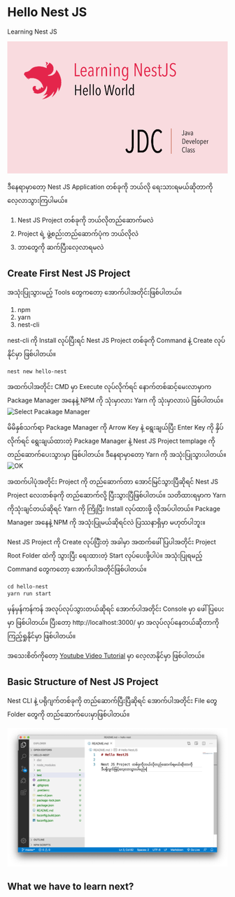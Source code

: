 # Hello Nest JS
Learning Nest JS 

![Hello NestJS](/images/nest-learn.png)

ဒီနေရာမှာတော့ Nest JS Application တစ်ခုကို ဘယ်လို ရေးသားရမယ်ဆိုတာကို လေ့လာသွားကြပါမယ်။ 

1. Nest JS Project တစ်ခုကို ဘယ်လိုတည်ဆောက်မလဲ
2. Project ရဲ့ ဖွဲ့စည်းတည်ဆောက်ပုံက ဘယ်လိုလဲ
3. ဘာတွေကို ဆက်ပြီးလေ့လာရမလဲ

## Create First Nest JS Project

အသုံးပြုသွားမည့် Tools တွေကတော့ အောက်ပါအတိုင်းဖြစ်ပါတယ်။
1. npm
2. yarn
3. nest-cli 

nest-cli ကို Install လုပ်ပြီးရင် Nest JS Project တစ်ခုကို Command နဲ့ Create လုပ်နိုင်မှာ ဖြစ်ပါတယ်။

```
nest new hello-nest
```

အထက်ပါအတိုင်း CMD မှာ Execute လုပ်လိုက်ရင် နောက်တစ်ဆင့်မေးလာမှာက Package Manager အနေနဲ့ NPM ကို သုံးမှာလား Yarn ကို သုံးမှာလားပဲ ဖြစ်ပါတယ်။
![Select Pacakage Manager](https://scontent.fmdl2-1.fna.fbcdn.net/v/t1.0-9/s960x960/84930485_10221483407898781_4983462579457228800_o.jpg?_nc_cat=109&_nc_eui2=AeE-w0YUFOUtPEtqhSxzuxDeyiC-iFeaWOFBAvqtMMysSOVZ3VFEwV92o2oDofLwqtSfmSAkaTTOG7bIjXR5Q6UqQrabgQvytAAhO8DOD89rWw&_nc_oc=AQkXrPfbbnEKQ_cXe2HcGjjddNUCKOx7phSiYgZ37JeL3DDq4B3DDoEv1gndmxz7NnA&_nc_ht=scontent.fmdl2-1.fna&oh=c68d6ed7ae55bfcdfd38a3e88c3d3c32&oe=5EC87367)

မိမိနှစ်သက်ရာ Package Manager ကို Arrow Key နဲ့ ရွေးချယ်ပြီး Enter Key ကို နှိပ်လိုက်ရင် ရွေးချယ်ထားတဲ့ Package Manager နဲ့ Nest JS Project templage ကို တည်ဆောက်ပေးသွားမှာ ဖြစ်ပါတယ်။ ဒီနေရာမှာတော့ Yarn ကို အသုံးပြုသွားပါတယ်။
![OK](https://scontent.fmdl2-2.fna.fbcdn.net/v/t1.0-9/84636471_10221483518781553_4353059889774329856_o.jpg?_nc_cat=111&_nc_eui2=AeHZoCXA6FqLdsUDOUuFkybqTf13AhdHeXQRL7p9dUnbxtT5XBWFbmwcG2oIW9gZJNJhHGSqVl5NGnxJv3M9fDjB-oIMqRc8BtawjESWpu9rfw&_nc_oc=AQmoOG46_x6XKy8tUq0rcXikBUWZhsbwd7qv76iZC3frx4eA6X_xTd8feJVHO2EyfBg&_nc_ht=scontent.fmdl2-2.fna&oh=07cf138c227361a6f7a2cf0ea6620372&oe=5EC07A17)

အထက်ပါပုံအတိုင်း Project ကို တည်ဆောက်တာ အောင်မြင်သွားပြီဆိုရင် Nest JS Project လေးတစ်ခုကို တည်ဆောက်လို့ ပြီးသွားပြီဖြစ်ပါတယ်။ သတိထားရမှာက Yarn ကိုသုံးချင်တယ်ဆိုရင် Yarn ကို ကြိုပြီး Install လုပ်ထားဖို့ လိုအပ်ပါတယ်။ Package Manager အနေနဲ့ NPM ကို အသုံးပြုမယ်ဆိုရင်လဲ ပြဿနာရှိမှာ မဟုတ်ပါဘူး။

Nest JS Project ကို Create လုပ်ပြီံးတဲ့ အခါမှာ အထက်ဖေါ်ပြပါအတိုင်း Project Root Folder ထဲကို သွားပြီး ရေးထားတဲ့ Start လုပ်ပေးဖို့ပါပဲ။ အသုံးပြုရမည့် Command တွေကတော့ အောက်ပါအတိုင်ဖြစ်ပါတယ်။

```
cd hello-nest
yarn run start
```
မှန်မှန်ကန်ကန် အလုပ်လုပ်သွားတယ်ဆိုရင် အောက်ပါအတိုင်း Console မှာ ဖေါ်ပြပေးမှာ ဖြစ်ပါတယ်။ ပြီးတော့ http://localhost:3000/ မှာ အလုပ်လုပ်နေတယ်ဆိုတာကို ကြည့်ရှုနိုင်မှာ ဖြစ်ပါတယ်။ 

အသေးစိတ်ကိုတော့ [Youtube Video Tutorial](https://www.youtube.com/watch?v=xwIk3PYJkZg&t=3s) မှာ လေ့လာနိုင်မှာ ဖြစ်ပါတယ်။


## Basic Structure of Nest JS Project

Nest CLI နဲ့ ပရိုဂျက်တစ်ခုကို တည်ဆောက်ပြီးပြီဆိုရင် အောက်ပါအတိုင်း File တွေ Folder တွေကို တည်ဆောက်ပေးမှာဖြစ်ပါတယ်။ 

![Project Structure](/images/nest-project-structure.png)


## What we have to learn next?



